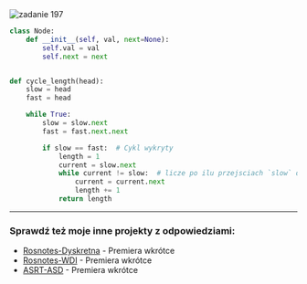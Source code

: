 <picture>
  <source srcset="../../srt/zbior_zadan/197.png" media="(prefers-color-scheme: light)">
  <source srcset="../../srt/zbior_zadan/black_197.png" media="(prefers-color-scheme: dark)">
  <img src="../../srt/zbior_zadan/black_197.png" alt="zadanie 197">
</picture>

```python
class Node:
    def __init__(self, val, next=None):
        self.val = val
        self.next = next


def cycle_length(head):
    slow = head
    fast = head

    while True:
        slow = slow.next
        fast = fast.next.next

        if slow == fast:  # Cykl wykryty
            length = 1
            current = slow.next
            while current != slow:  # licze po ilu przejsciach `slow` dotrze do `fast`
                current = current.next
                length += 1
            return length
```

---
### Sprawdź też moje inne projekty z odpowiedziami:
- [Rosnotes-Dyskretna](https://github.com/kamilGie/Rosnotes-Dyskretna) - Premiera wkrótce
- [Rosnotes-WDI](https://github.com/kamilGie/Rosnotes-WDI) - Premiera wkrótce
- [ASRT-ASD](https://github.com/kamilGie/Rosnotes-Dyskretna) - Premiera wkrótce

